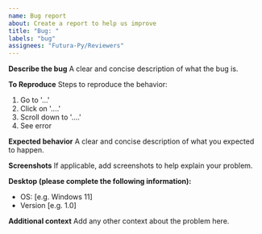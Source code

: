 ```yaml
---
name: Bug report
about: Create a report to help us improve
title: "Bug: "
labels: "bug"
assignees: "Futura-Py/Reviewers"
---
```


**Describe the bug**
A clear and concise description of what the bug is.

**To Reproduce**
Steps to reproduce the behavior:

1. Go to '...'
2. Click on '....'
3. Scroll down to '....'
4. See error

**Expected behavior**
A clear and concise description of what you expected to happen.

**Screenshots**
If applicable, add screenshots to help explain your problem.

**Desktop (please complete the following information):**


- OS: [e.g. Windows 11]
- Version [e.g. 1.0]


**Additional context**
Add any other context about the problem here.
